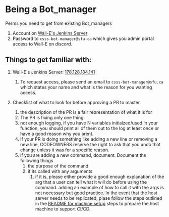 # Being a Bot_manager

Perms you need to get from existing Bot_managers
1. Account on [Wall-E's Jenkins Server](178.128.184.141)
1. Password to `csss-bot-manager@sfu.ca` which gives you admin portal access to Wall-E on discord.

## Things to get familiar with:

1. Wall-E's Jenkins Server: [178.128.184.141](178.128.184.141)
   1. To request access, please send an email to `csss-bot-manager@sfu.ca` which states your name and what is the reason for you wanting access.

1. Checklist of what to look for before approving a PR to master
   1. the description of the PR is a fair representation of what it is for
   1. The PR is fixing only one thing.
   1. not enough logging, if you have N variables initialzed/used in your function, you should print all of them out to the log at least once or have a good reason why you arent.
   1. If your PR is doing something like adding a new line or removing a new line, CODEOWNERS reserve the right to ask that you undo that change unless it was for a specific reason.
   1. if you are adding a new command, document. Document the following things
      1. the purpose of the command
      1. if its called with any arguments
         1. if it is, please either provide a good enough explanation of the arg that a user can tell what it will do before using the command. adding an example of how to call it with the args is not necessary but good practice.
In the event that the host server needs to be replicated, plase follow the steps outlined in the [README for machine setup](files_for_machine_setup) steps to prepare the host machine to support CI/CD.

